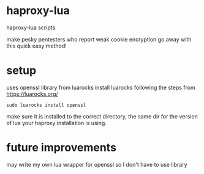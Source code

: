 # haproxy-lua
 haproxy-lua scripts

 make pesky pentesters who report weak cookie encryption go away with this quick easy method!


 # setup
 uses openssl library from luarocks
 install luarocks following the steps from https://luarocks.org/
 
 ```
 sudo luarocks install openssl
 ```

 make sure it is installed to the correct directory, the same dir for the version of lua your haproxy installation is using.

 # future improvements

 may write my own lua wrapper for openssl so I don't have to use library
